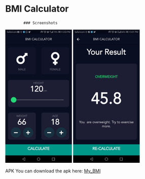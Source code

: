 
# BMI Calculator

            ### Screenshots
 <img src="ScreenShots/screen1.jpeg" width="210"> <img src="ScreenShots/screen2.jpeg" width="210">
 
 APK
You can download the apk here: [My_BMI](https://docs.google.com/uc?export=download&id=19qmpAoAMzx7knOn7S2i_ogykGlzdprln)
